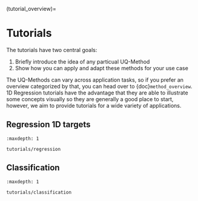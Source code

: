 (tutorial_overview)=

# Tutorials

The tutorials have two central goals:

1. Briefly introduce the idea of any particual UQ-Method
2. Show how you can apply and adapt these methods for your use case

The UQ-Methods can vary across application tasks, so if you prefer an overview categorized by that, you can head over to {doc}`method_overview`. 1D Regression tutorials have the advantage that they are able to illustrate some concepts visually so they are generally a good place to start, however, we aim to provide tutorials for a wide variety of applications.


## Regression 1D targets

```{toctree}
:maxdepth: 1

tutorials/regression
```

## Classification

```{toctree}
:maxdepth: 1

tutorials/classification
```